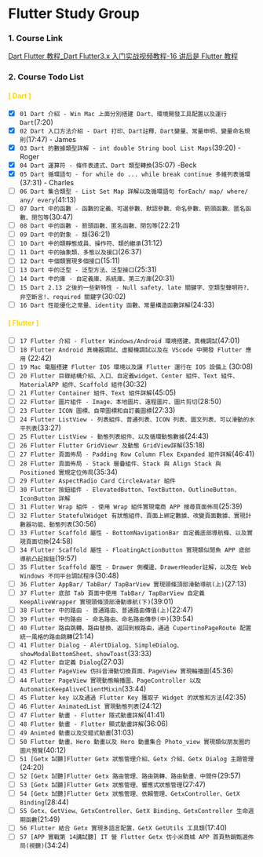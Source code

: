 # Flutter Study Group

### 1. Course Link

[Dart Flutter 教程\_Dart Flutter3.x 入门实战视频教程-16 讲后是 Flutter 教程](https://www.bilibili.com/video/BV1S4411E7LY/?spm_id_from=333.337.search-card.all.click&vd_source=feb0e2b9eaf6e44eee2d9caa2c30a61e)

### 2. Course Todo List

#### <font color=#FFD700> [ Dart ] </font>

- [x] `01 Dart 介紹 - Win Mac 上面分別搭建 Dart、環境開發工具配置以及運行 Dart`(7:20)
- [x] `02 Dart 入口方法介紹 - Dart 打印、Dart註釋、Dart變量、常量申明、變量命名規則`(17:47) - James
- [x] `03 Dart 的數據類型詳解 - int double String bool List Maps`(39:20) - Roger
- [x] `04 Dart 運算符 - 條件表達式、Dart 類型轉換`(35:07) -Beck
- [x] `05 Dart 循環語句 - for while do ... while break continue 多維列表循環`(37:31) - Charles
- [ ] `06 Dart 集合類型 - List Set Map 詳解以及循環語句 forEach/ map/ where/ any/ every`(41:13)
- [ ] `07 Dart 中的函數 - 函數的定義、可選參數、默認參數、命名參數、箭頭函數、匿名函數、閉包等`(30:47)
- [ ] `08 Dart 中的函數 - 箭頭函數、匿名函數、閉包等`(22:21)
- [ ] `09 Dart 中的對象 - 類`(36:21)
- [ ] `10 Dart 中的類靜態成員、操作符、類的繼承`(31:12)
- [ ] `11 Dart 中的抽象類、多態以及接口`(26:37)
- [ ] `12 Dart 中個類實現多個接口`(15:11)
- [ ] `13 Dart 中的泛型 - 泛型方法、泛型接口`(25:31)
- [ ] `14 Dart 中的庫 - 自定義庫、系統庫、第三方庫`(20:31)
- [ ] `15 Dart 2.13 之後的一些新特性 - Null safety、late 關鍵字、空類型聲明符?、非空斷言!、required 關鍵字`(30:02)
- [ ] `16 Dart 性能優化之常量、identity 函數、常量構造函數詳解`(24:33)

#### <font color=#FFD700> [ Flutter ] </font>

- [ ] `17 Flutter 介紹 - Flutter Windows/Android 環境搭建、真機調試`(47:01)
- [ ] `18 Flutter Android 真機器調試、虛擬機調試以及在 VScode 中開發 Flutter 應用` (22:42)
- [ ] `19 Mac 電腦搭建 Flutter IOS 環境以及讓 Flutter 運行在 IOS 設備上` (30:08)
- [ ] `20 Flutter 目錄結構介紹、入口、自定義widget、Center 組件、Text 組件、MaterialAPP 組件、Scaffold 組件`(30:32)
- [ ] `21 Flutter Container 組件、Text 組件詳解`(45:05)
- [ ] `22 Flutter 圖片組件 - Image、本地圖片、遠程圖片、圖片剪切`(28:50)
- [ ] `23 Flutter ICON 圖標、自帶圖標和自訂義圖標`(27:33)
- [ ] `24 Flutter ListView - 列表組件、普通列表、ICON 列表、圖文列表、可以滑動的水平列表`(33:27)
- [ ] `25 Flutter ListView - 動態列表組件、以及循環動態數據`(24:43)
- [ ] `26 Flutter Flutter GridViewr 及動態 GridView詳解`(35:18)
- [ ] `27 Flutter 頁面佈局 - Padding Row Column Flex Expanded 組件詳解`(46:41)
- [ ] `28 Flutter 頁面佈局 - Stack 層疊組件、Stack 與 Align Stack 與 Positioned 實規定位佈局`(35:34)
- [ ] `29 Flutter AspectRadio Card CircleAvatar 組件`
- [ ] `30 Flutter 按鈕組件 - ElevatedButton、TextButton、OutlineButton、IconButton 詳解`
- [ ] `31 Flutter Wrap 組件 - 使用 Wrap 組件實現電商 APP 搜尋頁面佈局`(25:39)
- [ ] `32 Flutter StatefulWidget 有狀態組件、頁面上綁定數據、改變頁面數據、實現計數器功能、動態列表`(30:56)
- [ ] `33 Flutter Scaffold 屬性 - BottomNavigationBar 自定義底部導航條、以及實現頁面切換`(24:58)
- [ ] `34 Flutter Scaffold 屬性 - FloatingActionButton 實現類似閒魚 APP 底部導航凸起按鈕`(19:57)
- [ ] `35 Flutter Scaffold 屬性 - Drawer 側欄邊、DrawerHeader註解，以及在 Web Windows 不同平台調試程序`(30:48)
- [ ] `36 Flutter AppBar/ TabBar/ TapBarView 實現頭條頂部滑動導航(上)`(27:13)
- [ ] `37 Flutter 底部 Tab 頁面中使用 TabBar/ TapBarView 自定義 KeepAliveWrapper 實現頭條頂部滑動導航(下)`(39:01)
- [ ] `38 Flutter 中的路由 - 普通路由、普通路由傳值(上)`(22:47)
- [ ] `39 Flutter 中的路由 - 命名路由、命名路由傳參(中)`(39:54)
- [ ] `40 Flutter 路由跳轉、路由替換、返回到根路由，通過 CupertinoPageRoute 配置統一風格的路由跳轉`(21:14)
- [ ] `41 Flutter Dialog - AlertDialog、SimpleDialog、showModalBottomSheet、showToast`(33:33)
- [ ] `42 Flutter 自定義 Dialog`(27:03)
- [ ] `43 Flutter PageView 仿抖音滑動切換頁面、PageView 實現輪播圖`(45:36)
- [ ] `44 Flutter PageView 實現動態輪播圖、PageController 以及 AutomaticKeepAliveClientMixin`(33:44)
- [ ] `45 Flutter key 以及通過 Flutter Key 獲取子 Widget 的狀態和方法`(42:35)
- [ ] `46 Flutter AnimatedList 實現動態列表`(24:12)
- [ ] `47 Flutter 動畫 - Flutter 隱式動畫詳解`(41:41)
- [ ] `48 Flutter 動畫 - Flutter 顯式動畫詳解`(36:06)
- [ ] `49 Animted 動畫以及交錯式動畫`(31:03)
- [ ] `50 Flutter 動畫、Hero 動畫以及 Hero 動畫集合 Photo_view 實現類似朋友圈的圖片預覽`(40:12)
- [ ] `51 [Getx 試聽]Flutter Getx 狀態管理介紹、Getx 介紹、Getx Dialog 主題管理`(24:20)
- [ ] `52 [Getx 試聽]Flutter Getx 路由管理、路由跳轉、路由動畫、中間件`(29:57)
- [ ] `53 [Getx 試聽]Flutter Getx 狀態管理、響應式狀態管理`(27:47)
- [ ] `54 [Getx 試聽]Flutter Getx 狀態管理、依賴管理、GetxController、GetX Binding`(28:44)
- [ ] `55 Getx、GetView、GetxController、GetX Binding、GetxController 生命週期函數`(21:49)
- [ ] `56 Flutter 結合 Getx 實現多語言配置，GetX GetUtils 工具類`(17:40)
- [ ] `57 [APP 實戰第 14講試聽] IT 營 Flutter Getx 仿小米商城 APP 首頁熱銷甄選佈局(視聽)`(34:24)
